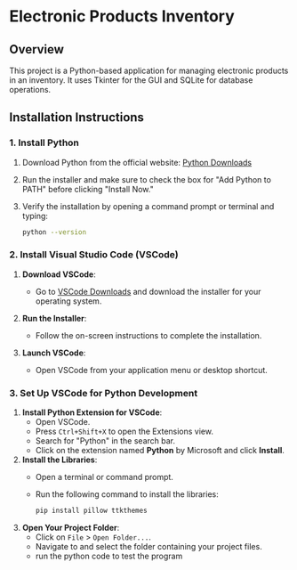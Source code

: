 # Electronic Products Inventory

## Overview

This project is a Python-based application for managing electronic products in an inventory. It uses Tkinter for the GUI and SQLite for database operations.

## Installation Instructions

### 1. Install Python

1. Download Python from the official website: [Python Downloads](https://www.python.org/downloads/)
2. Run the installer and make sure to check the box for "Add Python to PATH" before clicking "Install Now."
3. Verify the installation by opening a command prompt or terminal and typing:
   
   ```bash
   python --version
   ```
### 2. Install Visual Studio Code (VSCode)

1. **Download VSCode**: 
   - Go to [VSCode Downloads](https://code.visualstudio.com/Download) and download the installer for your operating system.

2. **Run the Installer**: 
   - Follow the on-screen instructions to complete the installation.

3. **Launch VSCode**: 
   - Open VSCode from your application menu or desktop shortcut.

### 3. Set Up VSCode for Python Development

1. **Install Python Extension for VSCode**:
   - Open VSCode.
   - Press `Ctrl+Shift+X` to open the Extensions view.
   - Search for "Python" in the search bar.
   - Click on the extension named **Python** by Microsoft and click **Install**.
2. **Install the Libraries**:
   - Open a terminal or command prompt.
   - Run the following command to install the libraries:

     ```bash
     pip install pillow ttkthemes
     ```
3. **Open Your Project Folder**:
   - Click on `File` > `Open Folder...`.
   - Navigate to and select the folder containing your project files.
   - run the python code to test the program

